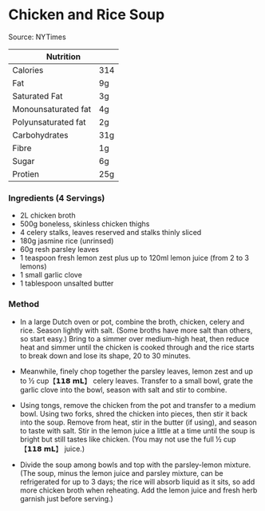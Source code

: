 # Chicken and Rice Soup

Source: NYTimes

<table class="tg"><thead>
  <tr>
    <th class="tg-0pky" colspan="2"><span style="font-weight:bold">Nutrition</span></th>
  </tr></thead>
<tbody>
  <tr>
    <td class="tg-v7lt">Calories</td>
    <td class="tg-v7lt">314</td>
  </tr>
  <tr>
    <td class="tg-v7lt">Fat</td>
    <td class="tg-v7lt">9g</td>
  </tr>
  <tr>
    <td class="tg-v7lt">Saturated Fat</td>
    <td class="tg-v7lt">3g</td>
  </tr>
  <tr>
    <td class="tg-v7lt">Monounsaturated fat<br></td>
    <td class="tg-v7lt">4g<br></td>
  </tr>
  <tr>
    <td class="tg-bbuu">Polyunsaturated fat<br></td>
    <td class="tg-bbuu">2g<br></td>
  </tr>
  <tr>
    <td class="tg-bbuu">Carbohydrates</td>
    <td class="tg-bbuu">31g</td>
  </tr>
  <tr>
    <td class="tg-bbuu">Fibre</td>
    <td class="tg-bbuu">1g</td>
  </tr>
  <tr>
    <td class="tg-bbuu">Sugar</td>
    <td class="tg-bbuu">6g</td>
  </tr>
  <tr>
    <td class="tg-0lax">Protien</td>
    <td class="tg-0lax">25g</td>
  </tr>
</tbody>
</table>

### Ingredients (4 Servings)
- 2L chicken broth
- 500g boneless, skinless chicken thighs
- 4 celery stalks, leaves reserved and stalks thinly sliced
- 180g jasmine rice (unrinsed)
- 60g resh parsley leaves
- 1 teaspoon fresh lemon zest plus up to 120ml lemon juice (from 2 to 3 lemons)
- 1 small garlic clove
- 1 tablespoon unsalted butter 

### Method
- In a large Dutch oven or pot, combine the broth, chicken, celery and rice. Season lightly with salt. (Some broths have more salt than others, so start easy.) Bring to a simmer over medium-high heat, then reduce heat and simmer until the chicken is cooked through and the rice starts to break down and lose its shape, 20 to 30 minutes.

- Meanwhile, finely chop together the parsley leaves, lemon zest and up to ½ cup​【𝟭𝟭𝟴 𝗺𝗟】 celery leaves. Transfer to a small bowl, grate the garlic clove into the bowl, season with salt and stir to combine.

- Using tongs, remove the chicken from the pot and transfer to a medium bowl. Using two forks, shred the chicken into pieces, then stir it back into the soup. Remove from heat, stir in the butter (if using), and season to taste with salt. Stir in the lemon juice a little at a time until the soup is bright but still tastes like chicken. (You may not use the full ½ cup​【𝟭𝟭𝟴 𝗺𝗟】 juice.)

- Divide the soup among bowls and top with the parsley-lemon mixture. (The soup, minus the lemon juice and parsley mixture, can be refrigerated for up to 3 days; the rice will absorb liquid as it sits, so add more chicken broth when reheating. Add the lemon juice and fresh herb garnish just before serving.)
